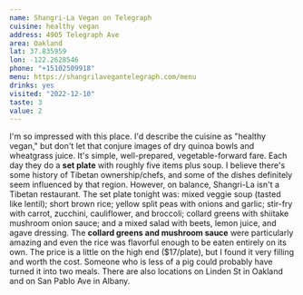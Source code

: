 ```yaml
---
name: Shangri-La Vegan on Telegraph
cuisine: healthy vegan 
address: 4905 Telegraph Ave
area: Oakland
lat: 37.835959
lon: -122.2628546
phone: "+15102509918"
menu: https://shangrilavegantelegraph.com/menu
drinks: yes 
visited: "2022-12-10"
taste: 3
value: 2
---
```


I'm so impressed with this place. I'd describe the cuisine as "healthy vegan," 
but don't let that conjure images of dry quinoa bowls and wheatgrass juice. It's simple,
well-prepared, vegetable-forward fare. Each day they do a **set plate** with roughly five 
items plus soup. I believe there's some history of Tibetan ownership/chefs, and 
some of the dishes definitely seem influenced by that region. However, on balance, Shangri-La 
isn't a Tibetan restaurant. The set plate tonight was: mixed veggie soup (tasted like lentil);
short brown rice; yellow split peas with onions and garlic; stir-fry with carrot, zucchini, 
cauliflower, and broccoli; collard greens with shiitake mushroom onion sauce; and a mixed salad
with beets, lemon juice, and agave dressing. The **collard greens and mushroom sauce** were particularly
amazing and even the rice was flavorful enough to be eaten entirely on its own. The price is a 
little on the high end ($17/plate), but I found it very filling and worth the cost. Someone who is 
less of a pig could probably have turned it into two meals. There are also locations on Linden St in 
Oakland and on San Pablo Ave in Albany.